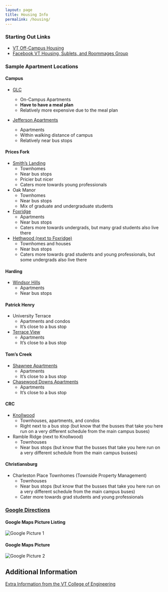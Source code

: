 ```yaml
---
layout: page
title: Housing Info
permalink: /housing/
---
```


### <a name="StartingOutLinks"></a>Starting Out Links<a href="#StartingOutLinks"><i class="fa fa-link" aria-hidden="true"></i></a>

- [VT Off-Campus Housing](https://www.techoffcampus.com)
- [Facebook VT Housing, Sublets, and Roommages Group](https://facebook.com/groups/361159194086916)

### <a name="SampleApartmentLocations"></a>Sample Apartment Locations<a href="#SampleApartmentLocations"><i class="fa fa-link" aria-hidden="true"></i></a>

#### <a name="Campus"></a>Campus<a href="#Campus"><i class="fa fa-link" aria-hidden="true"></i></a>

- [GLC](https://www.graduatelifecenter.vt.edu/)
	- On-Campus Apartments
	- __Have to have a meal plan__
	- Relatively more expensive due to the meal plan

- [Jefferson Apartments](https://www.jeffersonapt.com)
	- Apartments
	- Within walking distance of campus
	- Relatively near bus stops

#### <a name="PricesFork"></a>Prices Fork<a href="#PricesFork"><i class="fa fa-link" aria-hidden="true"></i></a>

- [Smith’s Landing](https://www.SmithsLandingApartments.com)
	- Townhomes
	- Near bus stops
	- Pricier but nicer
	- Caters more towards young professionals
- Oak Manor
	- Townhomes
	- Near bus stops
	- Mix of graduate and undergraduate students
- [Foxridge](https://www.FoxridgeLiving.com)
	- Apartments
	- Near bus stops
	- Caters more towards undergrads, but many grad students also live there
- [Hethwood (next to Foxridge)](https://www.HethwoodLiving.com)
	- Townhomes and houses
	- Near bus stops
	- Caters more towards grad students and young professionals, but some undergrads also live there

#### <a name="Harding"></a>Harding<a href="#Harding"><i class="fa fa-link" aria-hidden="true"></i></a>

- [Windsor Hills](https://www.windsorhillsapat.net)
	- Apartments
	- Near bus stops

#### <a name="PatrickHenry"></a>Patrick Henry<a href="#PatrickHenry"><i class="fa fa-link" aria-hidden="true"></i></a>

- University Terrace
	- Apartments and condos
	- It’s close to a bus stop
- [Terrace View](https://www.terraceviewapartments.com)
	- Apartments
	- It’s close to a bus stop

#### <a name="TomsCreek"></a>Tom’s Creek<a href="#TomsCreek"><i class="fa fa-link" aria-hidden="true"></i></a>

- [Shawnee Apartments](https://www.cmgleasing.com)
	- Apartments
	- It’s close to a bus stop
- [Chasewood Downs Apartments](https://www.cmgleasing.com)
	- Apartments
	- It’s close to a bus stop

#### <a name="CRC"></a>CRC<a href="#CRC"><i class="fa fa-link" aria-hidden="true"></i></a>

- [Knollwood](https://www.cmgleasing.com)
	- Townhouses, apartments, and condos
	- Right next to a bus stop (but know that the busses that take you here run on a very different schedule from the main campus buses)
- Ramble Ridge (next to Knollwood)
	- Townhouses
	- Near bus stops (but know that the busses that take you here run on a very different schedule from the main campus busses)

#### <a name="Christiansburg"></a>Christiansburg<a href="#Christiansburg"><i class="fa fa-link" aria-hidden="true"></i></a>

- Charleston Place Townhomes (Townside Property Management)
	- Townhouses
	- Near bus stops (but know that the busses that take you here run on a very different schedule from the main campus buses)
	- Cater more towards grad students and young professionals

### <a name="GoogleDirections"></a>[Google Directions](https://www.google.com/maps/dir/Windsor+Hills+Apartments/University+Terrace,+Blacksburg,+VA+24060/Terrace+View+Apartments/Chasewood+Downs+Apartments/Shawnee+Apartments/Smith's+Landing+Apartments/Oak+Manor,+Blacksburg,+VA/Foxridge+Colleate+Apartment+Homes/Charleston+Ln,+Christiansburg,+VA+24073/The+Reserve+at+Knollwood/@37.1922824,-80.4953426,12z/data=!3m1!4b1!4m62!4m61!1m5!1m1!1s0x884d958fb6ccb271:0x1b46263e584a6208!2m2!1d-80.3970311!2d37.2394331!1m5!1m1!1s0x884d957b5b6e810b:0x4530cada7d65c0d!2m2!1d-80.4204391!2d37.244557!1m5!1m1!1s0x884d956428ac6aed:0x3f5d409de35b8a38!2m2!1d-80.4258046!2d37.2439206!1m5!1m1!1s0x884d95678fdc0835:0xdb6652fa53bcaf71!2m2!1d-80.4312741!2d37.2422128!1m5!1m1!1s0x884d955d3e34b6cb:0x2d51f7eb58df0fa8!2m2!1d-80.4332636!2d37.2420793!1m5!1m1!1s0x884d953a23a80731:0x67481b327babe499!2m2!1d-80.4418296!2d37.2241193!1m5!1m1!1s0x884d9531a7d95033:0x8dd46239a01f33f2!2m2!1d-80.4472739!2d37.2231839!1m5!1m1!1s0x884d952c9e50121d:0x7fe981409c85182a!2m2!1d-80.4527595!2d37.2171116!1m5!1m1!1s0x884d93bc935f9cd1:0xa6fa0fee1bc2364a!2m2!1d-80.397512!2d37.138387!1m5!1m1!1s0x884d945475ea6a7f:0xb8cc1d741d71c195!2m2!1d-80.4047298!2d37.2029514!3e0)<a href="#GoogleDirections"><i class="fa fa-link" aria-hidden="true"></i></a>

#### <a name="GoogleMapsPictureListing"></a>Google Maps Picture Listing<a href="#GoogleMapsPictureListing"><i class="fa fa-link" aria-hidden="true"></i></a>

![Google Picture 1](../assets/imgs/housing_google_pic_1.png?raw=true)

#### <a name="GoogleMapsPicture"></a>Google Maps Picture<a href="#GoogleMapsPicture"><i class="fa fa-link" aria-hidden="true"></i></a>

![Google Picture 2](../assets/imgs/housing_google_pic_2.png?raw=true)

## <a name="AdditionalInfo"></a>Additional Information<a href="#AdditionalInfo"><i class="fa fa-link" aria-hidden="true"></i></a>

[Extra Information from the VT College of Engineering](https://drive.google.com/file/d/1Pb18yiRIhLL53xdMKt7_cKvJjG-II-OC/view?usp=sharing)
